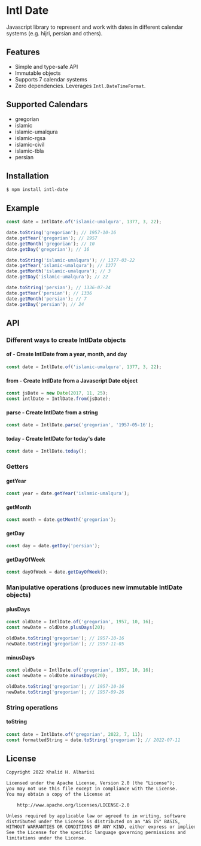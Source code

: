 # Intl Date

Javascript library to represent and work with dates in different calendar systems (e.g. hijri, persian and others).

## Features

- Simple and type-safe API
- Immutable objects
- Supports 7 calendar systems
- Zero dependencies. Leverages `Intl.DateTimeFormat`.

## Supported Calendars

- gregorian
- islamic
- islamic-umalqura
- islamic-rgsa
- islamic-civil
- islamic-tbla
- persian

## Installation

```shell
$ npm install intl-date
```

## Example

```javascript
const date = IntlDate.of('islamic-umalqura', 1377, 3, 22);

date.toString('gregorian'); // 1957-10-16
date.getYear('gregorian'); // 1957
date.getMonth('gregorian'); // 10
date.getDay('gregorian'); // 16

date.toString('islamic-umalqura'); // 1377-03-22
date.getYear('islamic-umalqura'); // 1377
date.getMonth('islamic-umalqura'); // 3
date.getDay('islamic-umalqura'); // 22

date.toString('persian'); // 1336-07-24
date.getYear('persian'); // 1336
date.getMonth('persian'); // 7
date.getDay('persian'); // 24
```

## API

### Different ways to create IntlDate objects

#### of - Create IntlDate from a year, month, and day

```javascript
const date = IntlDate.of('islamic-umalqura', 1377, 3, 22);
```

#### from - Create IntlDate from a Javascript Date object

```javascript
const jsDate = new Date(2017, 11, 25);
const intlDate = IntlDate.from(jsDate);
```

#### parse - Create IntlDate from a string

```javascript
const date = IntlDate.parse('gregorian', '1957-05-16');
```

#### today - Create IntlDate for today's date

```javascript
const date = IntlDate.today();
```

### Getters

#### getYear

```javascript
const year = date.getYear('islamic-umalqura');
```

#### getMonth

```javascript
const month = date.getMonth('gregorian');
```

#### getDay

```javascript
const day = date.getDay('persian');
```

#### getDayOfWeek

```javascript
const dayOfWeek = date.getDayOfWeek();
```

### Manipulative operations (produces new immutable IntlDate objects)

#### plusDays

```javascript
const oldDate = IntlDate.of('gregorian', 1957, 10, 16);
const newDate = oldDate.plusDays(20);

oldDate.toString('gregorian'); // 1957-10-16
newDate.toString('gregorian'); // 1957-11-05
```

#### minusDays

```javascript
const oldDate = IntlDate.of('gregorian', 1957, 10, 16);
const newDate = oldDate.minusDays(20);

oldDate.toString('gregorian'); // 1957-10-16
newDate.toString('gregorian'); // 1957-09-26
```

### String operations

#### toString

```javascript
const date = IntlDate.of('gregorian', 2022, 7, 11);
const formattedString = date.toString('gregorian'); // 2022-07-11
```

## License

```txt
Copyright 2022 Khalid H. Alharisi

Licensed under the Apache License, Version 2.0 (the "License");
you may not use this file except in compliance with the License.
You may obtain a copy of the License at

    http://www.apache.org/licenses/LICENSE-2.0

Unless required by applicable law or agreed to in writing, software
distributed under the License is distributed on an "AS IS" BASIS,
WITHOUT WARRANTIES OR CONDITIONS OF ANY KIND, either express or implied.
See the License for the specific language governing permissions and
limitations under the License.
```
